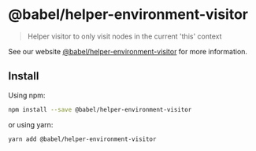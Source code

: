 # @babel/helper-environment-visitor

> Helper visitor to only visit nodes in the current 'this' context

See our website [@babel/helper-environment-visitor](https://babeljs.io/docs/babel-helper-environment-visitor) for more
information.

## Install

Using npm:

```sh
npm install --save @babel/helper-environment-visitor
```

or using yarn:

```sh
yarn add @babel/helper-environment-visitor
```
